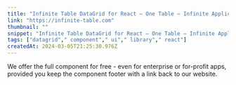 ```yaml
---
title: "Infinite Table DataGrid for React — One Table — Infinite Applications."
link: "https://infinite-table.com"
thumbnail: ""
snippet: "Infinite Table DataGrid for React — One Table — Infinite Applications. Infinite Table is the modern DataGrid for building React apps — faster."
tags: ["datagrid"," component"," ui"," library"," react"]
createdAt: 2024-03-05T21:25:30.976Z
---
```

We offer the full component for free - even for enterprise or for-profit apps, provided you keep the component footer with a link back to our website.
